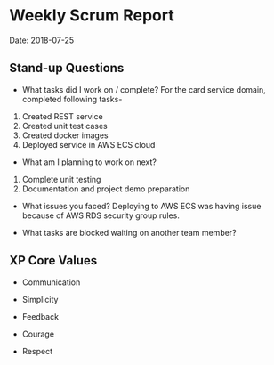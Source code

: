 # Weekly Scrum Report

Date: 2018-07-25

## Stand-up Questions

- What tasks did I work on / complete?
For the card service domain, completed following tasks-
1. Created REST service
2. Created unit test cases
3. Created docker images
4. Deployed service in AWS ECS cloud


- What am I planning to work on next?
1. Complete unit testing
2. Documentation and project demo preparation


- What issues you faced?
Deploying to AWS ECS was having issue because of AWS RDS security group rules.

- What tasks are blocked waiting on another team member?


## XP Core Values

- Communication

- Simplicity

- Feedback

- Courage

- Respect
